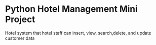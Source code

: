 # Python Hotel Management Mini Project
 Hotel system that hotel staff can insert, view, search,delete, and update customer data
